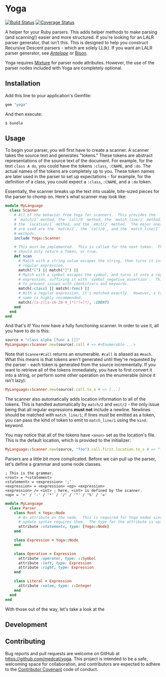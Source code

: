 # Yoga
[![Build Status][build-status]][build-status-link] [![Coverage Status][coverage-status]][coverage-status-link]

A helper for your Ruby parsers.  This adds helper methods to make parsing
(and scanning!) easier and more structured.  If you're looking for an LALR
parser generator, that isn't this.  This is designed to help you construct
Recursive Descent parsers - which are solely LL(k).  If you want an LALR parser
generator, see [_Antelope_](https://github.com/medcat/antelope) or [Bison](https://www.gnu.org/software/bison/).

Yoga requires [Mixture](https://github.com/medcat/mixture) for parser node
attributes.  However, the use of the parser nodes included with Yoga are
completely optional.

## Installation

Add this line to your application's Gemfile:

```ruby
gem "yoga"
```

And then execute:

    $ bundle

## Usage

To begin your parser, you will first have to create a scanner.  A scanner
takes the source text and generates "tokens."  These tokens are abstract
representations of the source text of the document.  For example, for the
text `class A do`, you could have the tokens `:class`, `:CNAME`, and `:do`.
The actual names of the tokens are completely up to you.  These token names
are later used in the parser to set up expectations - for example, for the
definition of a class, you could expect a `:class`, `:CNAME`, and a `:do`
token.

Essentially, the scanner breaks up the text into usable, bite-sized pieces
for the parser to chomp on.  Here's what scanner may look like:

```ruby
module MyLanguage
  class Scanner
    # All of the behavior from Yoga for scanners.  This provides the
    # `match/2` method, the `call/0` method, the `match_line/1` method,
    # the `location/1` method, and the `emit/2` method.  The major ones that
    # are used are the `match/2`, the `call/0`, and the `match_line/1`
    # methods.
    include Yoga::Scanner

    # This must be implemented.  This is called for the next token.  This
    # should only return a Token, or true.
    def scan
      # Match with a string value escapes the string, then turns it into a
      # regular expression.
      match("[") || match("]") ||
      # Match with a symbol escapes the symbol, and turns it into a regular
      # expression, suffixing it with `symbol_negative_assertion`.  This is
      # to prevent issues with identifiers and keywords.
      match(:class) || match(:func) ||
      # With a regular expression, it's matched exactly.  However, a token
      # name is highly recommended.
      match(/[a-z][a-zA-Z0-9_]*[!?=]?/, :IDENT)
    end
  end
end
```

And that's it!  You now have a fully functioning scanner.  In order to use it,
all you have to do is this:

```ruby
source = "class alpha [func a []]"
MyLanguage::Scanner.new(source).call # => #<Enumerable ...>
```

Note that `Scanner#call` returns an enumerable.  `#call` is aliased as `#each`.
What this means is that tokens aren't generated until they're requested by the
parser - each token is generated from the source incrementally.  If you want
to retrieve all of the tokens immediately, you have to first convert it into
a string, or perform some other operation on the enumerable (since it isn't
lazy):

```ruby
MyLanguage::Scanner.new(source).call.to_a # => [...]
```

The scanner also automatically adds location information to all of the tokens.
This is handled automatically by `match/2` and `emit/2` - the only issue being
that all regular expressions **must not** include a newline.  Newlines should
be matched with `match_line/1`; if lines must be emitted as a token, you can
pass the kind of token to emit to `match_line/1` using the `kind:` keyword.

You may notice that all of the tokens have `<anon>` set as the location's file.
This is the default location, which is provided to the initializer:

```ruby
MyLanguage::Scanner.new(source, "foo").call.first.location.to_s # => "foo:1.1-6"
```

Parsers are a little bit more complicated.  Before we can pull up the parser,
let's define a grammar and some node classes.

```
; This is the grammar.
<root> = *<statement>
<statement> = <expression> ';'
<expression> = <expression> <op> <expression>
<expression> /= <int> ; here, <int> is defined by the scanner.
<op> = '+' / '-' / '*' / '/' / '^' / '%' / '='
```

```ruby
module MyLanguage
  class Parser
    class Root < Yoga::Node
      # An attribute on the node.  This is required for Yoga nodes since the
      # update syntax requires them.  The type for the attribute is optional.
      attribute :statements, type: [Yoga::Node]
    end

    class Expression < Yoga::Node
    end

    class Operation < Expression
      attribute :operator, type: ::Symbol
      attribute :left, type: Expression
      attribute :right, type: Expression
    end

    class Literal < Expression
      attribute :value, type: ::Integer
    end
  end
end
```

With those out of the way, let's take a look at the

## Development



## Contributing

Bug reports and pull requests are welcome on GitHub at
<https://github.com/medcat/yoga>. This project is intended to be a safe,
welcoming space for collaboration, and contributors are expected to adhere to
the [Contributor Covenant](http://contributor-covenant.org) code of conduct.

[build-status]: https://travis-ci.org/medcat/yoga.svg?branch=master
[coverage-status]: https://coveralls.io/repos/github/medcat/yoga/badge.svg?branch=master
[build-status-link]: https://travis-ci.org/medcat/yoga
[coverage-status-link]: https://coveralls.io/github/medcat/yoga?branch=master
